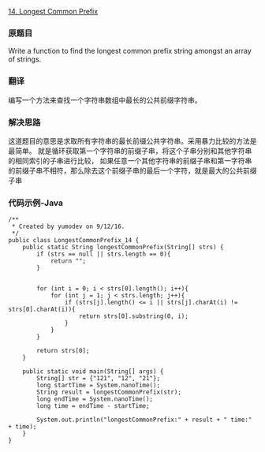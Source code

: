 [14. Longest Common Prefix](https://leetcode.com/problems/longest-common-prefix/)

### 原题目

Write a function to find the longest common prefix string amongst an array of strings.

### 翻译

编写一个方法来查找一个字符串数组中最长的公共前缀字符串。

### 解决思路

这道题目的意思是求取所有字符串的最长前缀公共字符串。采用暴力比较的方法是最简单。
就是循环获取第一个字符串的前缀子串，将这个子串分别和其他字符串的相同索引的子串进行比较，
如果任意一个其他字符串的前缀子串和第一字符串的前缀子串不相符，那么除去这个前缀子串的最后一个字符，就是最大的公共前缀子串

### 代码示例-Java


```
/**
 * Created by yumodev on 9/12/16.
 */
public class LongestCommonPrefix_14 {
    public static String longestCommonPrefix(String[] strs) {
        if (strs == null || strs.length == 0){
            return "";
        }


        for (int i = 0; i < strs[0].length(); i++){
            for (int j = 1; j < strs.length; j++){
                if (strs[j].length() <= i || strs[j].charAt(i) != strs[0].charAt(i)){
                    return strs[0].substring(0, i);
                }
            }
        }

        return strs[0];
    }

    public static void main(String[] args) {
        String[] str = {"121", "12", "21"};
        long startTime = System.nanoTime();
        String result = longestCommonPrefix(str);
        long endTime = System.nanoTime();
        long time = endTime - startTime;

        System.out.println("longestCommonPrefix:" + result + " time:" + time);
    }
}
```


